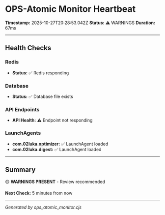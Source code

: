 # OPS-Atomic Monitor Heartbeat

**Timestamp:** 2025-10-27T20:28:53.042Z
**Status:** ⚠️  WARNINGS
**Duration:** 67ms

---

## Health Checks

### Redis

- **Status:** ✅ Redis responding

### Database

- **Status:** ✅ Database file exists

### API Endpoints

- **API Health:** ⚠️ Endpoint not responding

### LaunchAgents

- **com.02luka.optimizer:** ✅ LaunchAgent loaded
- **com.02luka.digest:** ✅ LaunchAgent loaded

---

## Summary

🟡 **WARNINGS PRESENT** - Review recommended

**Next Check:** 5 minutes from now

---

*Generated by ops_atomic_monitor.cjs*
